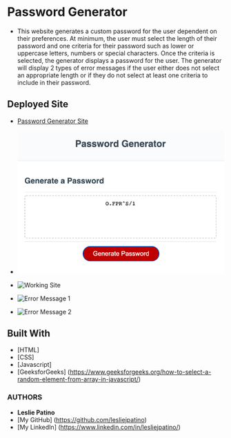 # Password Generator

* This website generates a custom password for the user dependent on their preferences. At minimum, the user must select the length of their password and one criteria for their password such as lower or uppercase letters, numbers or special characters. Once the criteria is selected, the generator displays a password for the user. 
The generator will display 2 types of error messages if the user either does not select an appropriate length or if they do not select at least one criteria to include in their password. 


## Deployed Site
* [Password Generator Site](https://lesliejpatino.github.io/password-generator/)

* ![Deployed Site Image](https://github.com/lesliejpatino/password-generator/blob/main/Develop/images/passwordgenerated.png)
* ![Working Site](https://media.giphy.com/media/V7lK8wzDkflDlU6CjS/giphy.gif)
* ![Error Message 1](https://media.giphy.com/media/bacSrLPxGhWm7KT58j/giphy.gif)
* ![Error Message 2](https://media.giphy.com/media/IDcQdeTD98PslvBsWT/giphy.gif)


## Built With

* [HTML] 
* [CSS]
* [Javascript] 
* [GeeksforGeeks] (https://www.geeksforgeeks.org/how-to-select-a-random-element-from-array-in-javascript/)


### AUTHORS
* **Leslie Patino**
* [My GitHub] (https://github.com/lesliejpatino)
* [My LinkedIn] (https://www.linkedin.com/in/lesliejpatino/)
